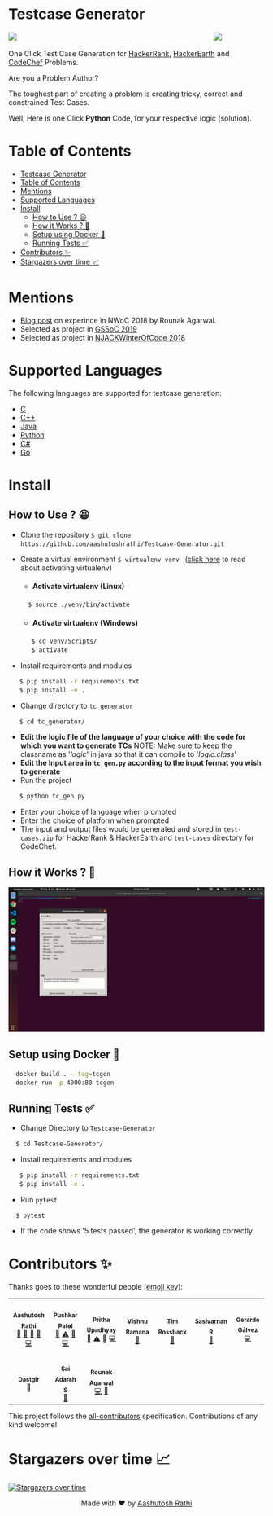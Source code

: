 # Testcase Generator

[<img src="https://image.flaticon.com/icons/svg/180/180867.svg" align="right" width="100">](#)

[![](https://img.shields.io/travis/aashutoshrathi/Testcase-Generator?style=for-the-badge)](https://travis-ci.org/aashutoshrathi/Testcase-Generator)

One Click Test Case Generation for [HackerRank](https://www.hackerrank.com), [HackerEarth](https://www.hackerearth.com) and [CodeChef](https://www.codechef.com) Problems.

Are you a Problem Author?

The toughest part of creating a problem is creating tricky, correct and constrained Test Cases.

Well, Here is one Click **Python** Code, for your respective logic (solution).

# Table of Contents
- [Testcase Generator](#testcase-generator)
- [Table of Contents](#table-of-contents)
- [Mentions](#mentions)
- [Supported Languages](#supported-languages)
- [Install](#install)
  - [How to Use ? 😃](#how-to-use--)
  - [How it Works ? 🤔](#how-it-works--)
  - [Setup using Docker 🐳](#setup-using-docker-)
  - [Running Tests ✅](#running-tests-)
- [Contributors ✨](#contributors-)
- [Stargazers over time 📈](#stargazers-over-time-)

# Mentions

- [Blog post](https://medium.com/@agarwalrounak/my-nwoc-njack-winter-of-code-2018-experience-badf30b9c02d) on experince in NWoC 2018 by Rounak Agarwal.
- Selected as project in [GSSoC 2019](https://www.gssoc.tech/projects.html)
- Selected as project in [NJACKWinterOfCode 2018]([https://github.com/NJACKWinterOfCode/HackerRank-Test-Case-Generator](https://njackwinterofcode.github.io/))

# Supported Languages

The following languages are supported for testcase generation:

- [C](/tc_generator/logic.c)
- [C++](/tc_generator/logic.cpp)
- [Java](/tc_generator/logic.java)
- [Python](/tc_generator/logic.py)
- [C#](/tc_generator/logic.cs)
- [Go](/tc_generator/logic.go)

# Install

## How to Use ? 😃

* Clone the repository `$ git clone https://github.com/aashutoshrathi/Testcase-Generator.git`

* Create a virtual environment `$ virtualenv venv ` ([click here](https://stackoverflow.com/questions/14604699/how-to-activate-virtualenv) to read about activating virtualenv)
  * #### Activate virtualenv (Linux)
  ```sh
    $ source ./venv/bin/activate
  ```
  * #### Activate virtualenv (Windows)
  ```sh
     $ cd venv/Scripts/
     $ activate
  ```
* Install requirements and modules
```sh
   $ pip install -r requirements.txt
   $ pip install -e .
```
* Change directory to `tc_generator `
```sh
   $ cd tc_generator/
```
* **Edit the logic file of the language of your choice with the code for which you want to generate TCs**
NOTE: Make sure to keep the classname as '*logic*' in java so that it can compile to '*logic.class*'
* **Edit the Input area in ```tc_gen.py``` according to the input format you wish to generate**
* Run the project
```sh
   $ python tc_gen.py
```
* Enter your choice of language when prompted
* Enter the choice of platform when prompted
* The input and output files would be generated and stored in `test-cases.zip` for HackerRank & HackerEarth and `test-cases` directory for CodeChef.

## How it Works ? 🤔

![Demo](demo3.gif)

## Setup using Docker 🐳

```sh
  docker build . --tag=tcgen
  docker run -p 4000:80 tcgen
```

## Running Tests ✅

* Change Directory to `Testcase-Generator`
```sh
  $ cd Testcase-Generator/
```
* Install requirements and modules
```sh
   $ pip install -r requirements.txt
   $ pip install -e .
```
* Run `pytest`
```sh
  $ pytest
```
* If the code shows '5 tests passed', the generator is working correctly.

# Contributors ✨

Thanks goes to these wonderful people ([emoji key](https://allcontributors.org/docs/en/emoji-key)):

<!-- ALL-CONTRIBUTORS-LIST:START - Do not remove or modify this section -->
<!-- prettier-ignore-start -->
<!-- markdownlint-disable -->
<table>
  <tr>
    <td align="center"><a href="http://aashutosh.dev"><img src="https://avatars2.githubusercontent.com/u/21199234?v=4" width="100px;" alt=""/><br /><sub><b>Aashutosh Rathi</b></sub></a><br /><a href="#tool-aashutoshrathi" title="Tools">🔧</a> <a href="#projectManagement-aashutoshrathi" title="Project Management">📆</a> <a href="https://github.com/aashutoshrathi/Testcase-Generator/pulls?q=is%3Apr+reviewed-by%3Aaashutoshrathi" title="Reviewed Pull Requests">👀</a> <a href="https://github.com/aashutoshrathi/Testcase-Generator/issues?q=author%3Aaashutoshrathi" title="Bug reports">🐛</a> <a href="https://github.com/aashutoshrathi/Testcase-Generator/commits?author=aashutoshrathi" title="Code">💻</a></td>
    <td align="center"><a href="https://github.com/thepushkarp"><img src="https://avatars0.githubusercontent.com/u/42088801?v=4" width="100px;" alt=""/><br /><sub><b>Pushkar Patel</b></sub></a><br /><a href="#maintenance-thepushkarp" title="Maintenance">🚧</a> <a href="https://github.com/aashutoshrathi/Testcase-Generator/commits?author=thepushkarp" title="Tests">⚠️</a> <a href="https://github.com/aashutoshrathi/Testcase-Generator/issues?q=author%3Athepushkarp" title="Bug reports">🐛</a> <a href="https://github.com/aashutoshrathi/Testcase-Generator/commits?author=thepushkarp" title="Code">💻</a></td>
    <td align="center"><a href="https://github.com/prithaupadhyay"><img src="https://avatars1.githubusercontent.com/u/21213021?v=4" width="100px;" alt=""/><br /><sub><b>Pritha Upadhyay</b></sub></a><br /><a href="#maintenance-prithaupadhyay" title="Maintenance">🚧</a> <a href="https://github.com/aashutoshrathi/Testcase-Generator/commits?author=prithaupadhyay" title="Tests">⚠️</a> <a href="https://github.com/aashutoshrathi/Testcase-Generator/issues?q=author%3Aprithaupadhyay" title="Bug reports">🐛</a> <a href="https://github.com/aashutoshrathi/Testcase-Generator/commits?author=prithaupadhyay" title="Code">💻</a></td>
    <td align="center"><a href="https://www.vishnu.codes"><img src="https://avatars2.githubusercontent.com/u/10045752?v=4" width="100px;" alt=""/><br /><sub><b>Vishnu Ramana</b></sub></a><br /><a href="https://github.com/aashutoshrathi/Testcase-Generator/commits?author=vishnuramana" title="Documentation">📖</a></td>
    <td align="center"><a href="https://itspugle.com"><img src="https://avatars3.githubusercontent.com/u/22669894?v=4" width="100px;" alt=""/><br /><sub><b>Tim Rossback</b></sub></a><br /><a href="https://github.com/aashutoshrathi/Testcase-Generator/commits?author=timrossback" title="Documentation">📖</a></td>
    <td align="center"><a href="https://geekscreed.com"><img src="https://avatars0.githubusercontent.com/u/5305600?v=4" width="100px;" alt=""/><br /><sub><b>Sasivarnan R</b></sub></a><br /><a href="https://github.com/aashutoshrathi/Testcase-Generator/commits?author=sasivarnan" title="Documentation">📖</a></td>
    <td align="center"><a href="https://github.com/gerardogalvez"><img src="https://avatars2.githubusercontent.com/u/8509232?v=4" width="100px;" alt=""/><br /><sub><b>Gerardo Gálvez</b></sub></a><br /><a href="https://github.com/aashutoshrathi/Testcase-Generator/commits?author=gerardogalvez" title="Code">💻</a></td>
  </tr>
  <tr>
    <td align="center"><a href="https://github.com/dastgirp"><img src="https://avatars0.githubusercontent.com/u/2889931?v=4" width="100px;" alt=""/><br /><sub><b>Dastgir</b></sub></a><br /><a href="https://github.com/aashutoshrathi/Testcase-Generator/commits?author=dastgirp" title="Documentation">📖</a></td>
    <td align="center"><a href="http://www.sai-adarsh.ml/"><img src="https://avatars1.githubusercontent.com/u/21096774?v=4" width="100px;" alt=""/><br /><sub><b>Sai Adarsh S</b></sub></a><br /><a href="https://github.com/aashutoshrathi/Testcase-Generator/commits?author=Sai-Adarsh" title="Documentation">📖</a></td>
    <td align="center"><a href="https://www.linkedin.com/in/rounak-agarwal/"><img src="https://avatars3.githubusercontent.com/u/38394281?v=4" width="100px;" alt=""/><br /><sub><b>Rounak Agarwal</b></sub></a><br /><a href="https://github.com/aashutoshrathi/Testcase-Generator/commits?author=agarwalrounak" title="Code">💻</a> <a href="https://medium.com/@agarwalrounak/my-nwoc-njack-winter-of-code-2018-experience-badf30b9c02d" title="Blogposts">📝</a></td>
  </tr>
</table>

<!-- markdownlint-enable -->
<!-- prettier-ignore-end -->
<!-- ALL-CONTRIBUTORS-LIST:END -->

This project follows the [all-contributors](https://github.com/all-contributors/all-contributors) specification. Contributions of any kind welcome!

# Stargazers over time 📈

[![Stargazers over time](https://starcharts.herokuapp.com/aashutoshrathi/Testcase-Generator.svg)](https://starcharts.herokuapp.com/aashutoshrathi/Testcase-Generator)

<p align="center"> Made with ❤ by <a href="https://github.com/aashutoshrathi">Aashutosh Rathi</a></p>
